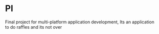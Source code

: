 # PI
Final project for multi-platform application development, Its an application to do raffles and its not over
